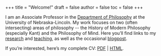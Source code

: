 +++
title = "Welcome!"
draft = false
author = false
toc = false
+++

I am an Associate Professor in the [Department of Philosophy](http://www.unl.edu/philosophy/) at the University
of Nebraska-Lincoln. My work focuses on two (often intersecting) areas
of philosophy -- the History of Modern Philosophy (especially Kant) and
the Philosophy of Mind. Here you&rsquo;ll find links to my [research](content/research.md) and [teaching](content/teaching.md), as
well as the occasional [blogpost](http://colinmclear.net/category/blog).

If you&rsquo;re interested, here&rsquo;s my complete CV: [PDF](/materials/McLearCV.pdf) | [HTML](/materials/McLearCV.html).
